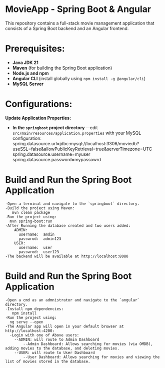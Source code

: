 # MovieApp - Spring Boot & Angular
This repository contains a full-stack movie management application that consists of a Spring Boot backend and an Angular frontend.

# Prerequisites:
  - **Java JDK 21** 
  - **Maven** (for building the Spring Boot application)
  - **Node.js and npm**
  - **Angular CLI** (install globally using `npm install -g @angular/cli`)
  - **MySQL Server**


# Configurations:
  **Update Application Properties:**
   - **In the `springboot` project directory** 
       --edit `src/main/resources/application.properties` with your MySQL configuration:
         spring.datasource.url=jdbc:mysql://localhost:3306/moviedb?useSSL=false&allowPublicKeyRetrieval=true&serverTimezone=UTC
         spring.datasource.username=myuser
         spring.datasource.password=mypassowrd

# Build and Run the Spring Boot Application
    -Open a terminal and navigate to the `springboot` directory.
    -Build the project using Maven:
       mvn clean package
    -Run the project using:
      mvn spring-boot:run
    -After Running the database created and two users added: 
        ADMIN:
          username:  amdin
          passwrod:  admin123
        USER:
          username:  user
          passwrod:  user123
    -The backend will be available at http://localhost:8080

# Build and Run the Spring Boot Application
    -Open a cmd as an admnistrator and navigate to the `angular` directory.
    -Install npm dependencies:
       npm install
    -Run the project using:
      ng serve --open
    -The Angular app will open in your default browser at http://localhost:4200:
      -Login with one of Above users:
        --ADMIN: will route to Admin Dashboard
            --Admin Dashboard: Allows searching for movies (via OMDB), adding movies to the database, and deleting movies.
        --USER: will route to User Dashboard
            --User Dashboard: Allows searching for movies and viewing the list of movies stored in the database.


  
